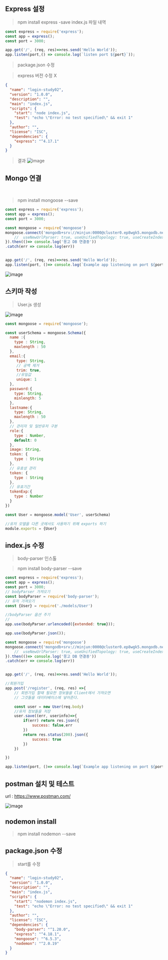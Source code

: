 ## Express 설정 
> npm install express -save
> index.js 파일 내역 

``` js
const express = require('express'); 
const app = express();
const port = 3000;

app.get('/', (req, res)=>res.send('Hello World'));
app.listen(port,() => console.log(`listen port ${port}`));

```
> package.json 수정

>express 버전 수정 X

``` json
{
  "name": "login-study02",
  "version": "1.0.0",
  "description": "",
  "main": "index.js",
  "scripts": {
    "start": "node index.js",
    "test": "echo \"Error: no test specified\" && exit 1"
  },
  "author": "",
  "license": "ISC",
  "dependencies": {
    "express": "^4.17.1"
  }
}
```

> 결과
![image](https://user-images.githubusercontent.com/60457431/187343165-9be63479-dcfb-406d-8bd5-c85596fee832.png)

##  Mongo 연결 
<br>

> npm install mongoose --save

``` js
const express = require('express'); 
const app = express();
const port = 3000;

const mongoose = require('mongoose')
mongoose.connect('mongodb+srv://minjun:0000@cluster0.ep8wgk5.mongodb.net/?retryWrites=true&w=majority', {
    //  useNewUrlParser: true, useUnifiedTopology: true, useCreateIndex: true, useFindAndModify: false
}).then(()=> console.log('몽고 DB 연결중'))
.catch(err => console.log(err))


app.get('/', (req, res)=>res.send('Hello World'));
app.listen(port, ()=> console.log(`Example app listening on port ${port}!`))

```
![image](https://user-images.githubusercontent.com/60457431/187564905-9877e61b-ce3f-4583-9916-4a96b00261d2.png)


## 스키마 작성

> User.js 생성

![image](https://user-images.githubusercontent.com/60457431/187564965-1d1be235-1cbe-4bbf-b774-1f22e1e99152.png)


``` js
const mongoose = require('mongoose');

const userSchema = mongoose.Schema({
  name :{
    type : String,
    maxlength : 50
  },
  email:{
     type: String,
     // 공백 제거
     trim: true,
     //유일값
     unique: 1
  },
  password:{
    type: String,
    minlength: 5
  },
  lastname:{
    type: String,
    maxlength : 50
  },
  // 관리자 및 일반유저 구분
  role:{
    type : Number,
    default: 0
  },
  image: String,
  token: {
    type : String
  },
  // 유효성 관리
  token: { 
    type : String
  },
  // 유효기간
  tokenExp:{
    type : Number
  }
})

const User = mongoose.model('User', userSchema)

//유저 모델을 다른 곳에서도 사용하기 위해 exports 하기
module.exports = {User}

```

## index.js 수정

> body-parser 인스톨 

> npm install body-parser --save 

``` js
const express = require('express'); 
const app = express();
const port = 3000;
// bodyParser 가져오기
const bodyParser = require('body-parser');
// 유저 가져오기
const {User} = require('./models/User')

//bodyParser 옵션 주기
// 
app.use(bodyParser.urlencoded({extended: true}));

app.use(bodyParser.json());

const mongoose = require('mongoose')
mongoose.connect('mongodb+srv://minjun:0000@cluster0.ep8wgk5.mongodb.net/?retryWrites=true&w=majority', {
    //  useNewUrlParser: true, useUnifiedTopology: true, useCreateIndex: true, useFindAndModify: false
}).then(()=> console.log('몽고 DB 연결중'))
.catch(err => console.log(err))


app.get('/', (req, res)=>res.send('Hello World'));

//회원가입 
app.post('/register', (req, res) =>{
    // 회원가입 할때 필요한 정보들을 Client에서 가져오면
    // 그것들을 데이터베이스에 넣어준다.

    const user = new User(req.body)
    //유저 정보들을 저장 
    user.save((err, userinfo)=>{
        if(err) return res.json({
            success: false,err
        })
        return res.status(200).json({
            success: true
        })
    })  

})

app.listen(port, ()=> console.log(`Example app listening on port ${port}!`))

```

## postman 설치 및 테스트 

url : https://www.postman.com/

![image](https://user-images.githubusercontent.com/60457431/187565022-7c183e26-dc53-4008-9b72-700115613b72.png)

## nodemon install 

> npm install nodemon --save

## package.json 수정

> start를 수정

``` json 
{
  "name": "login-study02",
  "version": "1.0.0",
  "description": "",
  "main": "index.js",
  "scripts": {
    "start": "nodemon index.js",
    "test": "echo \"Error: no test specified\" && exit 1"
  },
  "author": "",
  "license": "ISC",
  "dependencies": {
    "body-parser": "^1.20.0",
    "express": "^4.18.1",
    "mongoose": "^6.5.3",
    "nodemon": "^2.0.19"
  }
}


```


